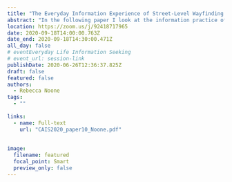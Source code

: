 ```yaml
---
title: "The Everyday Information Experience of Street-Level Wayfinding: A Critical Look"
abstract: "In the following paper I look at the information practice of wayfinding - the means by which people orient in and navigate through spaces. In contemporary information conditions of networked mobility, wayfinding is often associated with ‘asking’ Google Maps to locate where something is and how to get there. Google Maps is the most popular application for mobile devices with over 1 billion people putting it to work every month. Despite this frequency, there is little information available on how Google Maps is used. As technology writer Andrew J. Hawkins proclaims (2017), “we just need the directions, the right subway route, or the name of that good sushi place.” What is happening in these moments when one needs directions? And more specifically, to paraphrase Sarah Sharma (2012), whose routes become reified by Google Maps? I argue that the imaginary of the Google Maps ‘user’ is more than simply an archetype but an orientation within a spatialization of information that are made evident in acts of everyday wayfinding. The paper’s focus is to reflect on the intersections and the divergences between the Google Maps rhetoric and the types of street-level observed during the research."
location: https://zoom.us/j/92418717965
date: 2020-09-18T14:00:00.763Z
date_end: 2020-09-18T14:30:00.471Z
all_day: false
# eventEveryday Life Information Seeking
# event_url: session-link
publishDate: 2020-06-26T12:36:37.825Z
draft: false
featured: false
authors:
  - Rebecca Noone
tags:
  - ""
  
links:
  - name: Full-text
    url: "CAIS2020_paper10_Noone.pdf"
    
    
image:
  filename: featured
  focal_point: Smart
  preview_only: false
---
```

